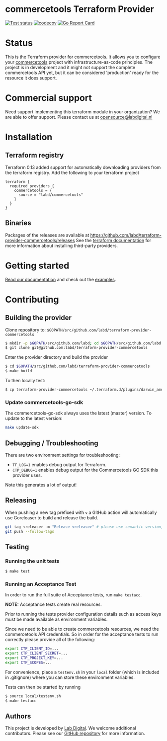 # commercetools Terraform Provider

[![Test status](https://github.com/labd/terraform-provider-commercetools/workflows/Run%20Tests/badge.svg)](https://github.com/labd/terraform-provider-commercetools/actions?query=workflow%3A%22Run+Tests%22)
[![codecov](https://codecov.io/gh/LabD/terraform-provider-commercetools/branch/master/graph/badge.svg)](https://codecov.io/gh/LabD/terraform-provider-commercetools)
[![Go Report Card](https://goreportcard.com/badge/github.com/labd/terraform-provider-commercetools)](https://goreportcard.com/report/github.com/labd/terraform-provider-commercetools)

# Status

This is the Terraform provider for commercetools. It allows you to configure
your [commercetools](https://commercetools.com/) project with
infrastructure-as-code principles. The project is in development and it might
not support the complete commercetools API yet, but it can be considered
'production' ready for the resource it does support.

# Commercial support

Need support implementing this terraform module in your organization? We are
able to offer support. Please contact us at opensource@labdigital.nl

# Installation

## Terraform registry

Terraform 0.13 added support for automatically downloading providers from
the terraform registry. Add the following to your terraform project

```hcl
terraform {
  required_providers {
    commercetools = {
      source = "labd/commercetools"
    }
  }
}
```

## Binaries

Packages of the releases are available at
https://github.com/labd/terraform-provider-commercetools/releases See the
[terraform documentation](https://www.terraform.io/docs/configuration/providers.html#third-party-plugins)
for more information about installing third-party providers.

# Getting started

[Read our documentation](https://registry.terraform.io/providers/labd/commercetools/latest/docs)
and check out the [examples](https://registry.terraform.io/providers/labd/commercetools/latest/docs/guides/examples).

# Contributing

## Building the provider

Clone repository to: `$GOPATH/src/github.com/labd/terraform-provider-commercetools`

```sh
$ mkdir -p $GOPATH/src/github.com/labd; cd $GOPATH/src/github.com/labd
$ git clone git@github.com:labd/terraform-provider-commercetools
```

Enter the provider directory and build the provider

```sh
$ cd $GOPATH/src/github.com/labd/terraform-provider-commercetools
$ make build
```

To then locally test:

```sh
$ cp terraform-provider-commercetools ~/.terraform.d/plugins/darwin_amd64/terraform-provider-commercetools
```

### Update commercetools-go-sdk

The commercetools-go-sdk always uses the latest (master) version. To update to
the latest version:

```sh
make update-sdk
```

## Debugging / Troubleshooting

There are two environment settings for troubleshooting:

- `TF_LOG=1` enables debug output for Terraform.
- `CTP_DEBUG=1` enables debug output for the Commercetools GO SDK this provider uses.

Note this generates a lot of output!

## Releasing

When pushing a new tag prefixed with `v` a GitHub action will automatically
use Goreleaser to build and release the build.

```sh
git tag <release> -m "Release <release>" # please use semantic version, so always vX.Y.Z
git push --follow-tags
```

## Testing

### Running the unit tests

```sh
$ make test
```

### Running an Acceptance Test

In order to run the full suite of Acceptance tests, run `make testacc`.

**NOTE:** Acceptance tests create real resources.

Prior to running the tests provider configuration details such as access keys
must be made available as environment variables.

Since we need to be able to create commercetools resources, we need the
commercetools API credentials. So in order for the acceptance tests to run
correctly please provide all of the following:

```sh
export CTP_CLIENT_ID=...
export CTP_CLIENT_SECRET=...
export CTP_PROJECT_KEY=...
export CTP_SCOPES=...
```

For convenience, place a `testenv.sh` in your `local` folder (which is
included in .gitignore) where you can store these environment variables.

Tests can then be started by running

```sh
$ source local/testenv.sh
$ make testacc
```

## Authors

This project is developed by [Lab Digital](https://www.labdigital.nl). We
welcome additional contributors. Please see our
[GitHub repository](https://github.com/labd/terraform-provider-commercetools)
for more information.
